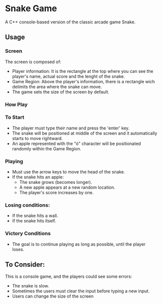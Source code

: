 # Snake Game

A C++ console-based version of the classic arcade game Snake.

## Usage

### Screen
The screen is composed of:
- Player information: It is the rectangle at the top where you can see the player's name, actual score and the lenght of the snake.
- Game Region: Above the player's information, there is a rectangle wich delimits the area where the snake can move. 
- The game sets the size of the screen by default.

### How Play
### To Start
- The player must type their name and press the 'enter' key.
- The snake will be positioned at middle of the screen and it automatically starts to move rightward.
- An apple represented with the "ó" character will be positionated randomly within the Game Region.
### Playing
- Must use the arrow keys to move the head of the snake.
- If the snake hits an apple:
	- The snake grows (becomes longer).
	- A new apple appears at a new random location.
	- The player's score increases by one.
### Losing conditions:
- If the snake hits a wall.
- If the snake hits itself.
### Victory Conditions
- The goal is to continue playing as long as possible, until the player loses.

## To Consider:
This is a console game, and the players could see some errors:
- The snake is slow.
- Sometimes the users must clear the input before typing a new input.
- Users can change the size of the screen
